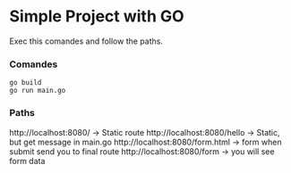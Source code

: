 # Simple Project with GO 

<span>Exec this comandes and follow the paths.</span>

### Comandes
```
go build
go run main.go
```
### Paths
http://localhost:8080/ -> Static route
http://localhost:8080/hello -> Static, but get message in main.go
http://localhost:8080/form.html -> form when submit send you to final route
http://localhost:8080/form -> you will see form data